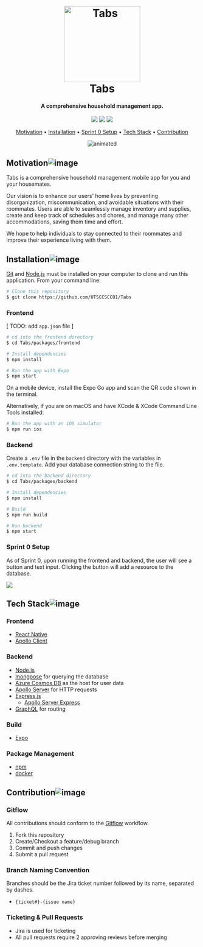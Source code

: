 <h1 align="center">
  <br>
  <img src="https://i.postimg.cc/yNr7T80c/Temp-Logo-Placeholder.png" alt="Tabs" width="200">
  <br>
  Tabs
  <br>
</h1>

<h4 align="center">A comprehensive household management app.</h4>

<p align="center">
    <img src="https://img.shields.io/badge/contributors-6-blueviolet?style=plastic">
    <img src="https://img.shields.io/badge/release-none-ff69b4?style=plastic">
  <img src="https://img.shields.io/badge/platform-IOS/Android-informational?style=plastic">
</p>

<p align="center">
  <a href="#motivation">Motivation</a> •
  <a href="#installation">Installation</a> •
  <a href="#sprint-0-setup">Sprint 0 Setup</a> •
  <a href="#tech-stack">Tech Stack</a> •
  <a href="#contribution">Contribution</a>
</p>

<p align="center">
  <img src="https://1stwebdesigner.com/wp-content/uploads/2015/10/life-minimal-app.gif" alt="animated" />
</p>

## Motivation![image](https://user-images.githubusercontent.com/35664551/189512440-7b840683-7aef-4a8a-a6b2-d7c23eec514c.png)

Tabs is a comprehensive household management mobile app for you and your housemates.

Our vision is to enhance our users' home lives by preventing disorganization, miscommunication, and avoidable situations with their roommates.
Users are able to seamlessly manage inventory and supplies, create and keep track of schedules and chores, and manage many other accommodations, saving them time and effort.

We hope to help individuals to stay connected to their roommates and improve their experience living with them.

## Installation![image](https://user-images.githubusercontent.com/35664551/189512452-fb19dbb7-2e2b-407c-aee5-a607dc0c6b88.png)

<a href="https://git-scm.com/book/en/v2/Getting-Started-Installing-Git">Git</a> and <a href="https://docs.npmjs.com/downloading-and-installing-node-js-and-npm">Node.js</a> must be installed on your computer to clone and run this application.
From your command line:
```bash
# Clone this repository
$ git clone https://github.com/UTSCCSCC01/Tabs
```

### Frontend

[ TODO: add `app.json` file ]

```bash
# cd into the frontend directory
$ cd Tabs/packages/frontend

# Install dependencies
$ npm install

# Run the app with Expo
$ npm start
```
On a mobile device, install the Expo Go app and scan the QR code shown in the terminal.

Alternatively, if you are on macOS and have XCode & XCode Command Line Tools installed:
```bash
# Run the app with an iOS simulator
$ npm run ios
```

### Backend

Create a `.env` file in the `backend` directory with the variables in `.env.template`. Add your database connection string to the file.

```bash
# cd into the backend directory
$ cd Tabs/packages/backend

# Install dependencies
$ npm install

# Build
$ npm run build

# Run backend
$ npm start
```

### Sprint 0 Setup
As of Sprint 0, upon running the frontend and backend, the user will see a button and text input. Clicking the button will add a resource to the database.

<img src="https://i.postimg.cc/3wHh5Pdm/button.gif">

## Tech Stack![image](https://user-images.githubusercontent.com/35664551/189512440-7b840683-7aef-4a8a-a6b2-d7c23eec514c.png)
### Frontend

- [React Native](https://reactnative.dev/docs/environment-setup)
- [Apollo Client](https://www.apollographql.com/docs/react/)

### Backend
- [Node.js](https://nodejs.org/en/docs/)
- [mongoose](https://mongoosejs.com/docs/guide.html) for querying the database 
- [Azure Cosmos DB](https://docs.microsoft.com/en-us/azure/cosmos-db/introduction) as the host for user data
- [Apollo Server](https://www.apollographql.com/docs/apollo-server/) for HTTP requests
- [Express.js](https://expressjs.com/)
  - [Apollo Server Express](https://www.npmjs.com/package/apollo-server-express)
- [GraphQL](https://graphql.org/) for routing

### Build
- [Expo](https://docs.expo.dev/)

### Package Management
- [npm](https://docs.npmjs.com/downloading-and-installing-node-js-and-npm)
- [docker](https://www.docker.com/get-started/)

## Contribution![image](https://user-images.githubusercontent.com/35664551/189512456-a3c195b8-8faf-4130-8451-be603e5fc9d3.png)

### Gitflow
All contributions should conform to the <a href="https://www.youtube.com/watch?v=1SXpE08hvGs&start=19">Gitflow</a> workflow.
<ol>
  <li>Fork this repository</li>
  <li>Create/Checkout a feature/debug branch</li>
  <li>Commit and push changes</li>
  <li>Submit a pull request</li>
</ol>

### Branch Naming Convention
Branches should be the Jira ticket number followed by its name, separated by dashes.

- `{ticket#}-{issue name}`

### Ticketing & Pull Requests
- Jira is used for ticketing
- All pull requests require 2 approving reviews before merging

